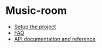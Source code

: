 # Music-room

* [Setup the project](./docs/setup.md)
* [FAQ](./docs/faq.md)
* [API documentation and reference](./docs/api/index.md)
